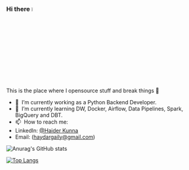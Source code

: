 ### Hi there <img src="https://media.giphy.com/media/hvRJCLFzcasrR4ia7z/giphy.gif" width="5%"></a>
This is the place where I opensource stuff and break things :rofl:

- 🔭 &nbsp;I’m currently working as a Python Backend Developer.
- 🌱 &nbsp;I’m currently learning DW, Docker, Airflow, Data Pipelines, Spark, BigQuery and DBT.
- 📫 &nbsp;How to reach me:
 - LinkedIn: [@Haider Kunna](https://www.linkedin.com/in/haider-kunna-639894184/)
 - Email: (haydargaily@gmail.com)

![Anurag's GitHub stats](https://github-readme-stats.vercel.app/api?username=HaydarZaraki&show_icons=true&theme=radical&count_private=true&include_all_commits=true)


[![Top Langs](https://github-readme-stats.vercel.app/api/top-langs/?username=HaydarZaraki&layout=compact&theme=radical&include_all_commits=true&count_private=true)](https://github.com/anuraghazra/github-readme-stats)
